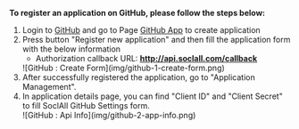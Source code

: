 __To register an application on GitHub, please follow the steps below:__

1. Login to [GitHub](https://github.com/) and go to Page [GitHub App](https://github.com/settings/applications) to create application
2. Press button "Register new application" and then fill the application form with the below information
    * Authorization callback URL: __http://api.soclall.com/callback__
    <div class="soclall-br"></div>
    ![GitHub : Create Form](img/github-1-create-form.png)
    <div class="soclall-br"></div>
3. After successfully registered the application, go to "Application Management".
4. In application details page, you can find "Client ID" and "Client Secret" to fill SoclAll GitHub Settings form.
    <div class="soclall-br"></div>
    ![GitHub : Api Info](img/github-2-app-info.png)
    <div class="soclall-br"></div>